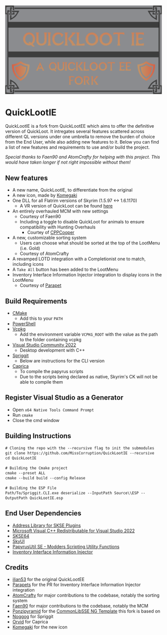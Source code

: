 ![image](.github/docs/QuickLootIE.png)

# QuickLootIE

QuickLootIE is a fork from QuickLootEE which aims to offer the definitive version of QuickLoot.
It intregates several features scattered across different QL versions under one umbrella to
remove the burden of choice from the End User, while also adding new features to it.
Below you can find a list of new features and requirements to use and/or build the project.

_Special thanks to Faen90 and AtomCrafty for helping with this project. 
This would have taken longer if not right impossible without them!_

## New features

* A new name, QuickLootIE, to differentiate from the original
* A new icon, made by [Komegaki](https://github.com/Komegaki)
* One DLL for all Flatrim versions of Skyrim (1.5.97 <-> 1.6.1170)
	* A VR version of QuickLoot can be found [here](https://www.nexusmods.com/skyrimspecialedition/mods/102094) 
* An entirely overhauled MCM with new settings
	* Courtesy of Faen90 
	* Including a toggle to disable QuickLoot for animals to ensure compatibility with Hunting Overhauls
		* Courtey of [CPPCooper](https://github.com/Eloquence4/QuickLootEE/pull/3) 
* A new, customizable sorting system
	* Users can choose what should be sorted at the top of the LootMenu (i.e. Gold)
	* Courtesy of AtomCrafty
* A revamped LOTD integration with a Completionist one to match, including icons
* A `Take All` button has been added to the LootMenu
* Inventory Interface Information Injector integration to display icons in the LootMenu
	* Courtesy of [Parapet](https://github.com/Eloquence4/QuickLootEE/pull/5)  

## Build Requirements
* [CMake](https://cmake.org/)
	* Add this to your `PATH`
* [PowerShell](https://github.com/PowerShell/PowerShell/releases/latest)
* [Vcpkg](https://github.com/microsoft/vcpkg)
	* Add the environment variable `VCPKG_ROOT` with the value as the path to the folder containing vcpkg
* [Visual Studio Community 2022](https://visualstudio.microsoft.com/)
	* Desktop development with C++
* [Spriggit](https://github.com/Mutagen-Modding/Spriggit)
	* Below are instructions for the CLI version
* [Caprica](https://github.com/Orvid/Caprica)
	* To compile the papyrus scripts
	* Due to the scripts being declared as native, Skyrim's CK will not be able to compile them

## Register Visual Studio as a Generator
* Open `x64 Native Tools Command Prompt`
* Run `cmake`
* Close the cmd window

## Building Instructions
```
# Cloning the repo with the --recursive flag to init the submodules
git clone https://github.com/MissCorruption/QuickLootIE --recursive
cd QuickLootIE

# Building the Cmake project
cmake --preset ALL
cmake --build build --config Release

# Building the ESP File
Path/To/Spriggit.CLI.exe deserialize --InputPath Source\\ESP --OutputPath QuickLootIE.esp
```


## End User Dependencies
* [Address Library for SKSE Plugins](https://www.nexusmods.com/skyrimspecialedition/mods/32444)
* [Microsoft Visual C++ Redistributable for Visual Studio 2022](https://learn.microsoft.com/en-us/cpp/windows/latest-supported-vc-redist?view=msvc-170)
* [SKSE64](https://skse.silverlock.org/)
* [SkyUI](https://www.nexusmods.com/skyrimspecialedition/mods/12604)
* [PapyrusUtil SE - Modders Scripting Utility Functions](https://www.nexusmods.com/skyrimspecialedition/mods/13048)
* [Inventory Interface Information Injector](https://www.nexusmods.com/skyrimspecialedition/mods/85702)

## Credits
* [ilian53](https://github.com/Eloquence4) for the original QuickLootEE
* [Parapets](https://github.com/Exit-9B) for the PR for Inventory Interface Information Injector integration
* [AtomCrafty](https://github.com/AtomCrafty) for major contributions to the codebase, notably the sorting system
* [Faen90](https://github.com/Faen668) for major contributions to the codebase, notably the MCM
* [Ponzipyramid](https://github.com/ponzipyramid) for the [CommonLibSSE NG Template](https://github.com/ponzipyramid/CommonLibSSE-NG-Template) this fork is based on
* [Noggog](https://github.com/Noggog) for Spriggit
* [Orvid](https://github.com/Orvid) for Caprica
* [Komegaki](https://github.com/Komegaki) for the new icon

